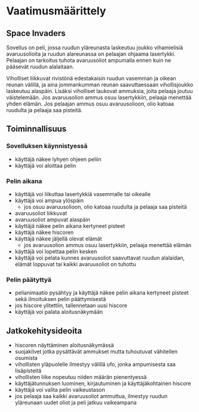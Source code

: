 # Vaatimusmäärittely

## Space Invaders

Sovellus on peli, jossa ruudun yläreunasta laskeutuu joukko vihamielisiä avaruusolioita ja ruudun alareunassa on pelaajan ohjaama lasertykki. Pelaajan on tarkoitus tuhota avaruusoliot ampumalla ennen kuin ne pääsevät ruudun alalaitaan. 

Viholliset liikkuvat rivistönä edestakaisin ruudun vasemman ja oikean reunan välillä, ja aina jommankumman reunan saavuttaessaan vihollisjoukko laskeutuu alaspäin. Lisäksi viholliset laukovat ammuksia, joita pelaaja joutuu väistelemään. Jos avaruusolion ammus osuu lasertykkiin, pelaaja menettää yhden elämän. Jos pelaajan ammus osuu avaruusolioon, olio katoaa ruudulta ja pelaaja saa pisteitä. 

## Toiminnallisuus

### Sovelluksen käynnistyessä
- käyttäjä näkee lyhyen ohjeen peliin
- käyttäjä voi aloittaa pelin

### Pelin aikana
- käyttäjä voi liikuttaa lasertykkiä vasemmalle tai oikealle
- käyttäjä voi ampua ylöspäin
    - jos osuu avaruusolioon, olio katoaa ruudulta ja pelaaja saa pisteitä
- avaruusoliot liikkuvat
- avaruusoliot ampuvat alaspäin
- käyttäjä näkee pelin aikana kertyneet pisteet
- käyttäjä näkee hiscoren
- käyttäjä näkee jäljellä olevat elämät
    - jos avaruusolion ammus osuu lasertykkiin, pelaaja menettää elämän
- käyttäjä voi lopettaa pelin kesken
- käyttäjä voi pelata kunnes avaruusoliot saavuttavat ruudun alalaidan, elämät loppuvat tai kaikki avaruusoliot on tuhottu

### Pelin päätyttyä
- pelianimaatio pysähtyy ja käyttäjä näkee pelin aikana kertyneet pisteet sekä ilmoituksen pelin päättymisestä
- jos hiscore ylitettiin, tallennetaan uusi hiscore
- käyttäjä voi palata aloitusnäkymään


## Jatkokehitysideoita
- hiscoren näyttäminen aloitusnäkymässä
- suojakilvet jotka pysättävät ammukset mutta tuhoutuvat vähitellen osumista
- vihollisten yläpuolelle ilmestyy välillä ufo, jonka ampumisesta saa lisäpisteitä
- vihollisten liike nopeutuu niiden määrän pienentyessä
- käyttäjätunnuksen luominen, kirjautuminen ja käyttäjäkohtainen hiscore
- käyttäjä voi valita pelin vaikeustason
- jos pelaaja saa kaikki avaruusoliot ammuttua, ilmestyy ruudun yläreunaan uudet oliot ja peli jatkuu vaikeampana
